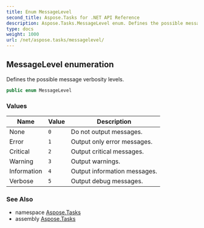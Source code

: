 ```yaml
---
title: Enum MessageLevel
second_title: Aspose.Tasks for .NET API Reference
description: Aspose.Tasks.MessageLevel enum. Defines the possible message verbosity levels
type: docs
weight: 1000
url: /net/aspose.tasks/messagelevel/
---
```

## MessageLevel enumeration

Defines the possible message verbosity levels.

```csharp
public enum MessageLevel
```

### Values

| Name | Value | Description |
| --- | --- | --- |
| None | `0` | Do not output messages. |
| Error | `1` | Output only error messages. |
| Critical | `2` | Output critical messages. |
| Warning | `3` | Output warnings. |
| Information | `4` | Output information messages. |
| Verbose | `5` | Output debug messages. |

### See Also

* namespace [Aspose.Tasks](../../aspose.tasks/)
* assembly [Aspose.Tasks](../../)


